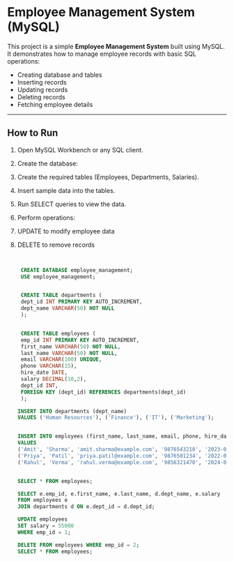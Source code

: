# Employee Management System (MySQL)

This project is a simple **Employee Management System** built using MySQL.  
It demonstrates how to manage employee records with basic SQL operations:  
- Creating database and tables  
- Inserting records  
- Updating records  
- Deleting records  
- Fetching employee details  

---

## How to Run

1. Open MySQL Workbench or any SQL client.  
2. Create the database:
3. Create the required tables (Employees, Departments, Salaries).
4. Insert sample data into the tables.
5. Run SELECT queries to view the data.
6. Perform operations:
7. UPDATE to modify employee data
8. DELETE to remove records

   ```sql
 

    CREATE DATABASE employee_management;
    USE employee_management;


    CREATE TABLE departments (
    dept_id INT PRIMARY KEY AUTO_INCREMENT,
    dept_name VARCHAR(50) NOT NULL
    );


    CREATE TABLE employees (
    emp_id INT PRIMARY KEY AUTO_INCREMENT,
    first_name VARCHAR(50) NOT NULL,
    last_name VARCHAR(50) NOT NULL,
    email VARCHAR(100) UNIQUE,
    phone VARCHAR(15),
    hire_date DATE,
    salary DECIMAL(10,2),
    dept_id INT,
    FOREIGN KEY (dept_id) REFERENCES departments(dept_id)
    );

   INSERT INTO departments (dept_name)
   VALUES ('Human Resources'), ('Finance'), ('IT'), ('Marketing');


   INSERT INTO employees (first_name, last_name, email, phone, hire_date, salary, dept_id)
   VALUES 
   ('Amit', 'Sharma', 'amit.sharma@example.com', '9876543210', '2023-05-10', 45000, 3),
   ('Priya', 'Patil', 'priya.patil@example.com', '9876501234', '2022-09-15', 50000, 2),
   ('Rahul', 'Verma', 'rahul.verma@example.com', '9856321470', '2024-01-20', 60000, 3);


   SELECT * FROM employees;

   SELECT e.emp_id, e.first_name, e.last_name, d.dept_name, e.salary
   FROM employees e
   JOIN departments d ON e.dept_id = d.dept_id;

   UPDATE employees
   SET salary = 55000
   WHERE emp_id = 1;

   DELETE FROM employees WHERE emp_id = 2;
   SELECT * FROM employees;



